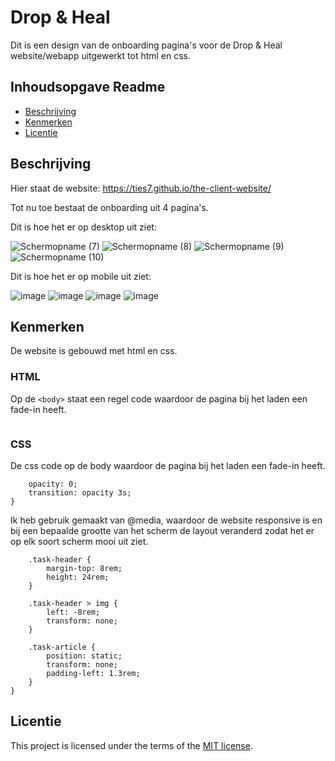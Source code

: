 # Drop & Heal

Dit is een design van de onboarding pagina's voor de Drop & Heal website/webapp uitgewerkt tot html en css.



## Inhoudsopgave Readme

  * [Beschrijving](#beschrijving)
  * [Kenmerken](#kenmerken)
  * [Licentie](#licentie)

## Beschrijving

Hier staat de website: https://ties7.github.io/the-client-website/

Tot nu toe bestaat de onboarding uit 4 pagina's.

Dit is hoe het er op desktop uit ziet:

![Schermopname (7)](https://github.com/user-attachments/assets/d812afca-cf01-474d-9dcc-21f43f775f37)
![Schermopname (8)](https://github.com/user-attachments/assets/3eb01500-8576-47a4-a78f-d561a90a7e6d)
![Schermopname (9)](https://github.com/user-attachments/assets/a0e0c422-213f-47dc-8aed-e0adc65e1e40)
![Schermopname (10)](https://github.com/user-attachments/assets/7f8c9714-45e1-4cee-b9c3-1efd1b1e3642)

Dit is hoe het er op mobile uit ziet:

![image](https://github.com/user-attachments/assets/38477a3d-3ac6-4bac-a0e8-8645e0f2fcdf)
![image](https://github.com/user-attachments/assets/428b6a91-abb1-41fa-8b7a-e43d65144ab5)
![image](https://github.com/user-attachments/assets/96c7dfbc-356e-44d3-81a5-a6cc5d340ec8)
![image](https://github.com/user-attachments/assets/09b0daf0-d927-4ecd-8fa3-7bf8e9cc6955)



<!-- In de Beschrijving staat hoe je project er uit ziet, hoe het werkt en wat je er mee kan. -->
<!-- Voeg een mooie poster visual toe 📸 -->
<!-- Voeg een link toe naar Github Pages 🌐-->

## Kenmerken

De website is gebouwd met html en css.

### HTML
Op de ```<body>``` staat een regel code waardoor de pagina bij het laden een fade-in heeft.

```<body onload="document.body.style.opacity='1'">
```

### CSS
De css code op de body waardoor de pagina bij het laden een fade-in heeft.
```body {
    opacity: 0;
    transition: opacity 3s;
}
```

Ik heb gebruik gemaakt van @media, waardoor de website responsive is en bij een bepaalde grootte van het scherm de layout veranderd zodat het er op elk soort scherm mooi uit ziet.

```@media only screen and (max-width: 600px) {
    .task-header {
        margin-top: 8rem;
        height: 24rem;
    }

    .task-header > img {
        left: -8rem;
        transform: none;
    }

    .task-article {
        position: static;
        transform: none;
        padding-left: 1.3rem;
    }
}
```




## Licentie

This project is licensed under the terms of the [MIT license](./LICENSE).
